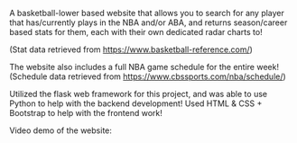 A basketball-lower based website that allows you to search for any player that has/currently plays in the NBA and/or ABA, and returns season/career based stats for them, each with their own dedicated radar charts to! 

(Stat data retrieved from https://www.basketball-reference.com/)


The website also includes a full NBA game schedule for the entire week!
(Schedule data retrieved from https://www.cbssports.com/nba/schedule/)

Utilized the flask web framework for this project, and was able to use Python to help with the backend development!
Used HTML & CSS + Bootstrap to help with the frontend work!

Video demo of the website: 
